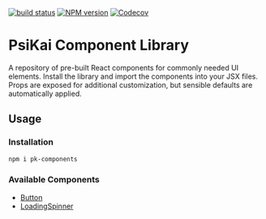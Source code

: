 [![build status][github-actions-image]][github-actions-url]
[![NPM version][npm-image]][npm-url]
[![Codecov][codecov-image]][codecov-url]

<!-- [![NPM Version](https://img.shields.io/npm/v/npm.svg?style=flat)]() -->
<!-- [![Code coverage](https://codecov.io/gh/PsiKai/pk-components/graph/badge.svg?token=SR0H8M8FKV)](https://codecov.io/gh/PsiKai/pk-components) -->

[github-actions-image]: https://github.com/github/docs/actions/workflows/main-build-test.yml/badge.svg?branch=main
[github-actions-url]: https://github.com/psikai/pk-components/actions
[npm-image]: http://img.shields.io/npm/v/pk-components.svg
[npm-url]: https://npmjs.org/package/pk-components
[codecov-image]: https://img.shields.io/codecov/c/github/psikai/pk-components/main.svg
[codecov-url]: https://app.codecov.io/gh/psikai/pk-components

# PsiKai Component Library

A repository of pre-built React components for commonly needed UI elements. Install the library and import the components into your JSX files. Props are exposed for additional customization, but sensible defaults are automatically applied.

## Usage

### Installation

```sh
npm i pk-components
```

### Available Components

- [Button](https://github.com/psikai/pk-components/blob/main/src/components/Button/README.md)
- [LoadingSpinner](https://github.com/psikai/pk-components/blob/main/src/components/LoadingSpinner/README.md)
